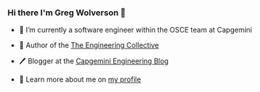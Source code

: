 ### Hi there I'm Greg Wolverson 👋

- 🔭 I’m currently a software engineer within the OSCE team at Capgemini

- 📖 Author of the [The Engineering Collective](https://the-engineering-collective.github.io/)

- 🖊️ Blogger at the [Capgemini Engineering Blog](https://capgemini.github.io/authors/#author-greg-wolverson)

- 🧍 Learn more about me on [my profile](https://gwolverson.github.io/)


<!--
**gwolverson/gwolverson** is a ✨ _special_ ✨ repository because its `README.md` (this file) appears on your GitHub profile.

Here are some ideas to get you started:

-  I’m currently working on ...
- 🌱 I’m currently learning ...
- 👯 I’m looking to collaborate on ...
- 🤔 I’m looking for help with ...
- 💬 Ask me about ...
- 📫 How to reach me: ...
- 😄 Pronouns: ...
- ⚡ Fun fact: ...
-->
